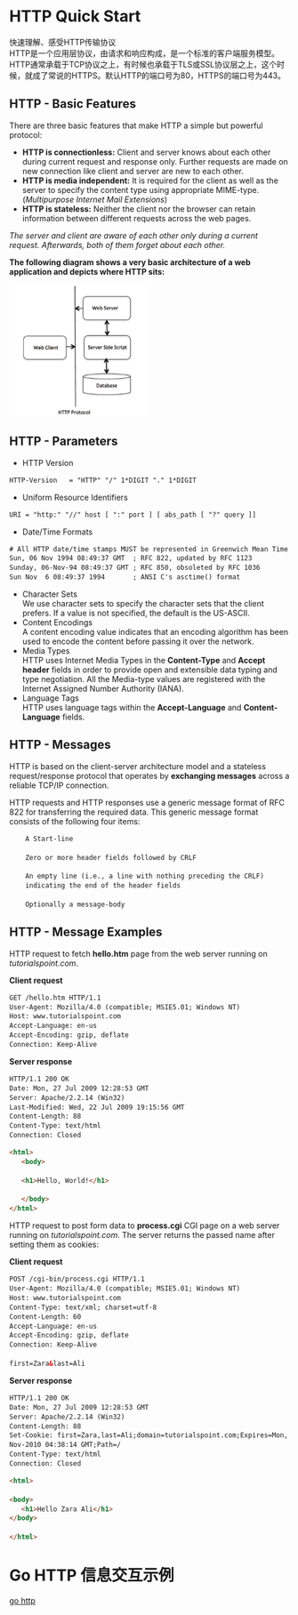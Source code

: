 # HTTP Quick Start
快速理解、感受HTTP传输协议 <br>
HTTP是一个应用层协议，由请求和响应构成，是一个标准的客户端服务模型。HTTP通常承载于TCP协议之上，有时候也承载于TLS或SSL协议层之上，这个时候，就成了常说的HTTPS。默认HTTP的端口号为80，HTTPS的端口号为443。

## HTTP - Basic Features
There are three basic features that make HTTP a simple but powerful protocol:
* **HTTP is connectionless:** Client and server knows about each other during current request and response only. Further requests are made on new connection like client and server are new to each other.
* **HTTP is media independent:** It is required for the client as well as the server to specify the content type using appropriate MIME-type. (*Multipurpose Internet Mail Extensions*)
* **HTTP is stateless:** Neither the client nor the browser can retain information between different requests across the web pages. 

*The server and client are aware of each other only during a current request. Afterwards, both of them forget about each other.*

**The following diagram shows a very basic architecture of a web application and depicts where HTTP sits:**
<p><img src="pics/http_sites.jpg" width="250"></p>


## HTTP - Parameters
* HTTP Version
```html
HTTP-Version   = "HTTP" "/" 1*DIGIT "." 1*DIGIT
```
* Uniform Resource Identifiers
```html
URI = "http:" "//" host [ ":" port ] [ abs_path [ "?" query ]]
```
* Date/Time Formats
```html
# All HTTP date/time stamps MUST be represented in Greenwich Mean Time (GMT), without exception.
Sun, 06 Nov 1994 08:49:37 GMT  ; RFC 822, updated by RFC 1123
Sunday, 06-Nov-94 08:49:37 GMT ; RFC 850, obsoleted by RFC 1036
Sun Nov  6 08:49:37 1994       ; ANSI C's asctime() format
```
* Character Sets <br>
We use character sets to specify the character sets that the client prefers. If a value is not specified, the default is the US-ASCII.
* Content Encodings <br>
A content encoding value indicates that an encoding algorithm has been used to encode the content before passing it over the network.
* Media Types <br>
HTTP uses Internet Media Types in the **Content-Type** and **Accept header** fields in order to provide open and extensible data typing and type negotiation. All the Media-type values are registered with the Internet Assigned Number Authority (IANA).
* Language Tags <br>
HTTP uses language tags within the **Accept-Language** and **Content-Language** fields.


## HTTP - Messages
HTTP is based on the client-server architecture model and a stateless request/response protocol that operates by **exchanging messages** across a reliable TCP/IP connection.

HTTP requests and HTTP responses use a generic message format of RFC 822 for transferring the required data. This generic message format consists of the following four items:
```html
    A Start-line

    Zero or more header fields followed by CRLF

    An empty line (i.e., a line with nothing preceding the CRLF) 
    indicating the end of the header fields

    Optionally a message-body
```


## HTTP - Message Examples
HTTP request to fetch **hello.htm** page from the web server running on *tutorialspoint.com*. <br>

**Client request**
```html
GET /hello.htm HTTP/1.1
User-Agent: Mozilla/4.0 (compatible; MSIE5.01; Windows NT)
Host: www.tutorialspoint.com
Accept-Language: en-us
Accept-Encoding: gzip, deflate
Connection: Keep-Alive
```
**Server response**
```html
HTTP/1.1 200 OK
Date: Mon, 27 Jul 2009 12:28:53 GMT
Server: Apache/2.2.14 (Win32)
Last-Modified: Wed, 22 Jul 2009 19:15:56 GMT
Content-Length: 88
Content-Type: text/html
Connection: Closed
```
```html
<html>
   <body>

   <h1>Hello, World!</h1>

   </body>
</html>
```

HTTP request to post form data to **process.cgi** CGI page on a web server running on *tutorialspoint.com*. The server returns the passed name after setting them as cookies: <br>

**Client request**
```html
POST /cgi-bin/process.cgi HTTP/1.1
User-Agent: Mozilla/4.0 (compatible; MSIE5.01; Windows NT)
Host: www.tutorialspoint.com
Content-Type: text/xml; charset=utf-8
Content-Length: 60
Accept-Language: en-us
Accept-Encoding: gzip, deflate
Connection: Keep-Alive

first=Zara&last=Ali
```
**Server response**
```html
HTTP/1.1 200 OK
Date: Mon, 27 Jul 2009 12:28:53 GMT
Server: Apache/2.2.14 (Win32)
Content-Length: 88
Set-Cookie: first=Zara,last=Ali;domain=tutorialspoint.com;Expires=Mon, 19-
Nov-2010 04:38:14 GMT;Path=/
Content-Type: text/html
Connection: Closed
```
```html
<html>

<body>
   <h1>Hello Zara Ali</h1>
</body>

</html>
```

# Go HTTP 信息交互示例
[go http](go_http.md)
